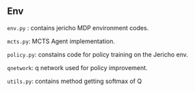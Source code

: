 ## Env

`env.py` : contains jericho MDP environment codes.

`mcts.py`: MCTS Agent implementation.

`policy.py`: constains code for policy training on the Jericho env.

`qnetwork`: q network used for policy improvement.

`utils.py`: contains method getting softmax of Q
